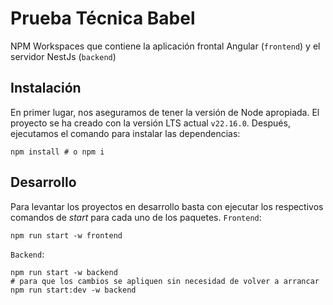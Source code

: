# Prueba Técnica Babel

NPM Workspaces que contiene la aplicación frontal Angular (`frontend`) y el servidor NestJs (`backend`)

## Instalación

En primer lugar, nos aseguramos de tener la versión de Node apropiada. El proyecto se ha creado con la versión LTS actual `v22.16.0`.
Después, ejecutamos el comando para instalar las dependencias:
```
npm install # o npm i
```

## Desarrollo

Para levantar los proyectos en desarrollo basta con ejecutar los respectivos comandos de _start_ para cada uno de los paquetes.
`Frontend`: 
```
npm run start -w frontend
```

`Backend`: 
```
npm run start -w backend 
# para que los cambios se apliquen sin necesidad de volver a arrancar
npm run start:dev -w backend
```